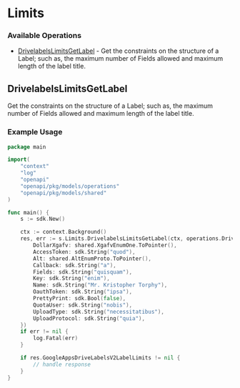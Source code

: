 # Limits

### Available Operations

* [DrivelabelsLimitsGetLabel](#drivelabelslimitsgetlabel) - Get the constraints on the structure of a Label; such as, the maximum number of Fields allowed and maximum length of the label title.

## DrivelabelsLimitsGetLabel

Get the constraints on the structure of a Label; such as, the maximum number of Fields allowed and maximum length of the label title.

### Example Usage

```go
package main

import(
	"context"
	"log"
	"openapi"
	"openapi/pkg/models/operations"
	"openapi/pkg/models/shared"
)

func main() {
    s := sdk.New()

    ctx := context.Background()
    res, err := s.Limits.DrivelabelsLimitsGetLabel(ctx, operations.DrivelabelsLimitsGetLabelRequest{
        DollarXgafv: shared.XgafvEnumOne.ToPointer(),
        AccessToken: sdk.String("quod"),
        Alt: shared.AltEnumProto.ToPointer(),
        Callback: sdk.String("a"),
        Fields: sdk.String("quisquam"),
        Key: sdk.String("enim"),
        Name: sdk.String("Mr. Kristopher Torphy"),
        OauthToken: sdk.String("ipsa"),
        PrettyPrint: sdk.Bool(false),
        QuotaUser: sdk.String("nobis"),
        UploadType: sdk.String("necessitatibus"),
        UploadProtocol: sdk.String("quia"),
    })
    if err != nil {
        log.Fatal(err)
    }

    if res.GoogleAppsDriveLabelsV2LabelLimits != nil {
        // handle response
    }
}
```
